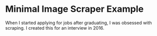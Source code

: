 # Minimal Image Scraper Example

When I started applying for jobs after graduating, I was obsessed with scraping. I created this for an interview in 2016.
